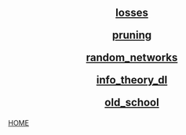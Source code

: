 
<center>

<h2>

[losses](losses/index.md)

[pruning](pruning/index.md)

[random_networks](random_networks/index.md)

[info_theory_dl](info_theory_dl/index.md)

[old_school](old_school/index.md)
</center>

[HOME]( ../../index.md)
